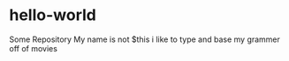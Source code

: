 # hello-world
Some Repository
My name is not $this i like to type and base my grammer off of movies
